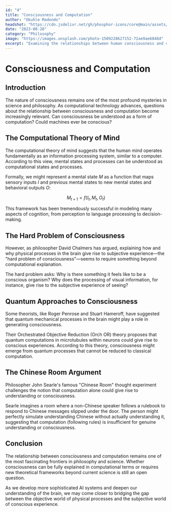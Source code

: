 ```yaml
---
id: "4"
title: "Consciousness and Computation"
author: "Okuhle Madondo"
headshot: "https://cdn.jsdelivr.net/gh/phosphor-icons/core@main/assets/fill/user-circle-fill.svg"
date: "2023-08-28"
category: "Philosophy"
image: "https://images.unsplash.com/photo-1509228627152-72ae9ae6848d"
excerpt: "Examining the relationships between human consciousness and computational models of mind."
---
```


# Consciousness and Computation

## Introduction

The nature of consciousness remains one of the most profound mysteries in science and philosophy. As computational technology advances, questions about the relationship between consciousness and computation become increasingly relevant. Can consciousness be understood as a form of computation? Could machines ever be conscious?

## The Computational Theory of Mind

The computational theory of mind suggests that the human mind operates fundamentally as an information processing system, similar to a computer. According to this view, mental states and processes can be understood as computational states and processes.

Formally, we might represent a mental state $M$ as a function that maps sensory inputs $I$ and previous mental states to new mental states and behavioral outputs $O$:


$$M_{t+1} = f(I_t, M_t, O_t)$$

This framework has been tremendously successful in modeling many aspects of cognition, from perception to language processing to decision-making.

## The Hard Problem of Consciousness

However, as philosopher David Chalmers has argued, explaining how and why physical processes in the brain give rise to subjective experience—the "hard problem of consciousness"—seems to require something beyond computational explanation.

The hard problem asks: Why is there something it feels like to be a conscious organism? Why does the processing of visual information, for instance, give rise to the subjective experience of seeing?

## Quantum Approaches to Consciousness

Some theorists, like Roger Penrose and Stuart Hameroff, have suggested that quantum mechanical processes in the brain might play a role in generating consciousness.

Their Orchestrated Objective Reduction (Orch OR) theory proposes that quantum computations in microtubules within neurons could give rise to conscious experiences. According to this theory, consciousness might emerge from quantum processes that cannot be reduced to classical computation.

## The Chinese Room Argument

Philosopher John Searle's famous "Chinese Room" thought experiment challenges the notion that computation alone could give rise to understanding or consciousness.

Searle imagines a room where a non-Chinese speaker follows a rulebook to respond to Chinese messages slipped under the door. The person might perfectly simulate understanding Chinese without actually understanding it, suggesting that computation (following rules) is insufficient for genuine understanding or consciousness.

## Conclusion

The relationship between consciousness and computation remains one of the most fascinating frontiers in philosophy and science. Whether consciousness can be fully explained in computational terms or requires new theoretical frameworks beyond current science is still an open question.

As we develop more sophisticated AI systems and deepen our understanding of the brain, we may come closer to bridging the gap between the objective world of physical processes and the subjective world of conscious experience.